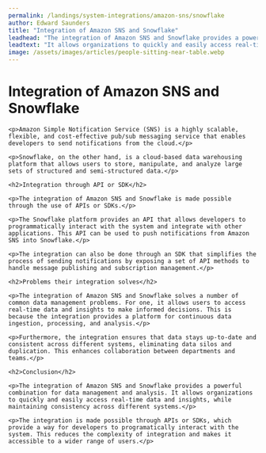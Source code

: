 ```yaml
---
permalink: /landings/system-integrations/amazon-sns/snowflake
author: Edward Saunders
title: "Integration of Amazon SNS and Snowflake"
leadhead: "The integration of Amazon SNS and Snowflake provides a powerful combination for data management and analysis"
leadtext: "It allows organizations to quickly and easily access real-time data and insights, while maintaining consistency across different systems."
image: /assets/images/articles/people-sitting-near-table.webp
---
```

<div class="arttext">	<h1>Integration of Amazon SNS and Snowflake</h1>

	<p>Amazon Simple Notification Service (SNS) is a highly scalable, flexible, and cost-effective pub/sub messaging service that enables developers to send notifications from the cloud.</p>

	<p>Snowflake, on the other hand, is a cloud-based data warehousing platform that allows users to store, manipulate, and analyze large sets of structured and semi-structured data.</p>

	<h2>Integration through API or SDK</h2>

	<p>The integration of Amazon SNS and Snowflake is made possible through the use of APIs or SDKs.</p>

	<p>The Snowflake platform provides an API that allows developers to programmatically interact with the system and integrate with other applications. This API can be used to push notifications from Amazon SNS into Snowflake.</p>

	<p>The integration can also be done through an SDK that simplifies the process of sending notifications by exposing a set of API methods to handle message publishing and subscription management.</p>

	<h2>Problems their integration solves</h2>

	<p>The integration of Amazon SNS and Snowflake solves a number of common data management problems. For one, it allows users to access real-time data and insights to make informed decisions. This is because the integration provides a platform for continuous data ingestion, processing, and analysis.</p>

	<p>Furthermore, the integration ensures that data stays up-to-date and consistent across different systems, eliminating data silos and duplication. This enhances collaboration between departments and teams.</p>

	<h2>Conclusion</h2>

	<p>The integration of Amazon SNS and Snowflake provides a powerful combination for data management and analysis. It allows organizations to quickly and easily access real-time data and insights, while maintaining consistency across different systems.</p>

	<p>The integration is made possible through APIs or SDKs, which provide a way for developers to programatically interact with the system. This reduces the complexity of integration and makes it accessible to a wider range of users.</p>

</div>